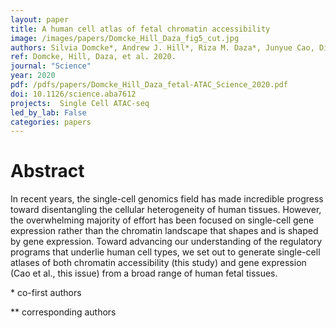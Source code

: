 ```yaml
---
layout: paper
title: A human cell atlas of fetal chromatin accessibility
image: /images/papers/Domcke_Hill_Daza_fig5_cut.jpg
authors: Silvia Domcke*, Andrew J. Hill*, Riza M. Daza*, Junyue Cao, Diana R. O'Day, Hannah A. Pliner, Kimberly A. Aldinger, Dmitry Pokholok, Fan Zhang, Jennifer H. Milbank, Michael A. Zager, Ian A. Glass, Frank J. Steemers, Dan Doherty, Cole Trapnell**, Darren A. Cusanovich**, Jay Shendure**
ref: Domcke, Hill, Daza, et al. 2020.
journal: "Science"
year: 2020
pdf: /pdfs/papers/Domcke_Hill_Daza_fetal-ATAC_Science_2020.pdf
doi: 10.1126/science.aba7612
projects:  Single Cell ATAC-seq
led_by_lab: False
categories: papers
---
```


# Abstract

In recent years, the single-cell genomics field has made incredible progress toward disentangling the cellular heterogeneity of human tissues. However, the overwhelming majority of effort has been focused on single-cell gene expression rather than the chromatin landscape that shapes and is shaped by gene expression. Toward advancing our understanding of the regulatory programs that underlie human cell types, we set out to generate single-cell atlases of both chromatin accessibility (this study) and gene expression (Cao et al., this issue) from a broad range of human fetal tissues.

\* co-first authors

\*\* corresponding authors
